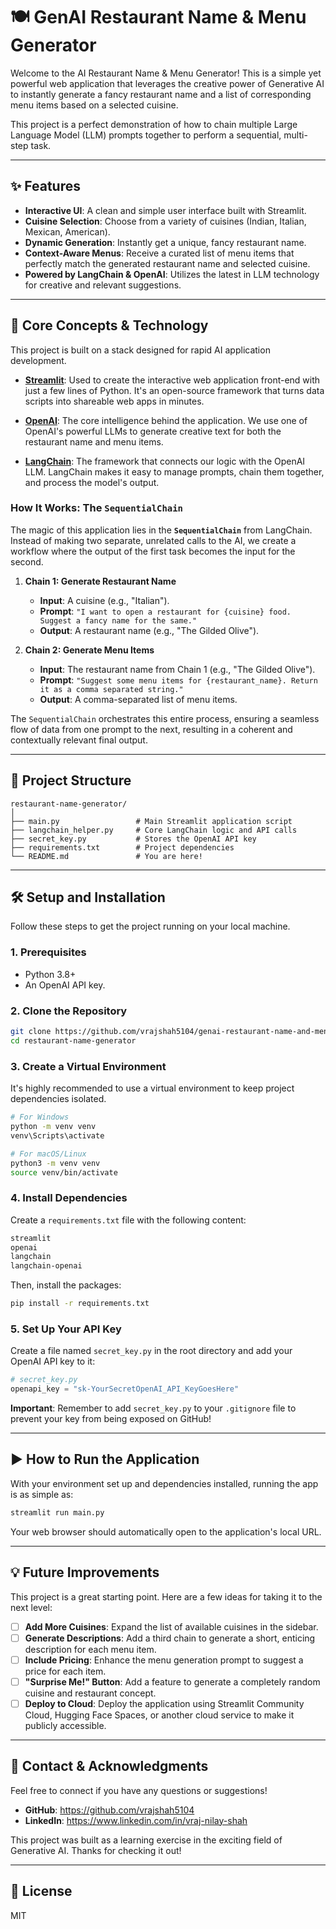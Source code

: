 # 🍽️ GenAI Restaurant Name & Menu Generator

Welcome to the AI Restaurant Name & Menu Generator! This is a simple yet powerful web application that leverages the creative power of Generative AI to instantly generate a fancy restaurant name and a list of corresponding menu items based on a selected cuisine.

This project is a perfect demonstration of how to chain multiple Large Language Model (LLM) prompts together to perform a sequential, multi-step task.

---

## ✨ Features

-   **Interactive UI**: A clean and simple user interface built with Streamlit.
-   **Cuisine Selection**: Choose from a variety of cuisines (Indian, Italian, Mexican, American).
-   **Dynamic Generation**: Instantly get a unique, fancy restaurant name.
-   **Context-Aware Menus**: Receive a curated list of menu items that perfectly match the generated restaurant name and selected cuisine.
-   **Powered by LangChain & OpenAI**: Utilizes the latest in LLM technology for creative and relevant suggestions.

---

## 🚀 Core Concepts & Technology

This project is built on a stack designed for rapid AI application development.

-   **[Streamlit](https://streamlit.io/)**: Used to create the interactive web application front-end with just a few lines of Python. It's an open-source framework that turns data scripts into shareable web apps in minutes.

-   **[OpenAI](https://openai.com/)**: The core intelligence behind the application. We use one of OpenAI's powerful LLMs to generate creative text for both the restaurant name and menu items.

-   **[LangChain](https://www.langchain.com/)**: The framework that connects our logic with the OpenAI LLM. LangChain makes it easy to manage prompts, chain them together, and process the model's output.

### How It Works: The `SequentialChain`

The magic of this application lies in the **`SequentialChain`** from LangChain. Instead of making two separate, unrelated calls to the AI, we create a workflow where the output of the first task becomes the input for the second.

1.  **Chain 1: Generate Restaurant Name**
    -   **Input**: A cuisine (e.g., "Italian").
    -   **Prompt**: `"I want to open a restaurant for {cuisine} food. Suggest a fancy name for the same."`
    -   **Output**: A restaurant name (e.g., "The Gilded Olive").

2.  **Chain 2: Generate Menu Items**
    -   **Input**: The restaurant name from Chain 1 (e.g., "The Gilded Olive").
    -   **Prompt**: `"Suggest some menu items for {restaurant_name}. Return it as a comma separated string."`
    -   **Output**: A comma-separated list of menu items.

The `SequentialChain` orchestrates this entire process, ensuring a seamless flow of data from one prompt to the next, resulting in a coherent and contextually relevant final output.

---

## 📂 Project Structure

```
restaurant-name-generator/
│
├── main.py                 # Main Streamlit application script
├── langchain_helper.py     # Core LangChain logic and API calls
├── secret_key.py           # Stores the OpenAI API key
├── requirements.txt        # Project dependencies
└── README.md               # You are here!
```

---

## 🛠️ Setup and Installation

Follow these steps to get the project running on your local machine.

### 1. Prerequisites

-   Python 3.8+
-   An OpenAI API key.

### 2. Clone the Repository

```bash
git clone https://github.com/vrajshah5104/genai-restaurant-name-and-menu-generator.git
cd restaurant-name-generator
```

### 3. Create a Virtual Environment

It's highly recommended to use a virtual environment to keep project dependencies isolated.

```bash
# For Windows
python -m venv venv
venv\Scripts\activate

# For macOS/Linux
python3 -m venv venv
source venv/bin/activate
```

### 4. Install Dependencies

Create a `requirements.txt` file with the following content:

```txt
streamlit
openai
langchain
langchain-openai
```

Then, install the packages:

```bash
pip install -r requirements.txt
```

### 5. Set Up Your API Key

Create a file named `secret_key.py` in the root directory and add your OpenAI API key to it:

```python
# secret_key.py
openapi_key = "sk-YourSecretOpenAI_API_KeyGoesHere"
```
**Important**: Remember to add `secret_key.py` to your `.gitignore` file to prevent your key from being exposed on GitHub!

---

## ▶️ How to Run the Application

With your environment set up and dependencies installed, running the app is as simple as:

```bash
streamlit run main.py
```

Your web browser should automatically open to the application's local URL.

---

## 💡 Future Improvements

This project is a great starting point. Here are a few ideas for taking it to the next level:

-   [ ] **Add More Cuisines**: Expand the list of available cuisines in the sidebar.
-   [ ] **Generate Descriptions**: Add a third chain to generate a short, enticing description for each menu item.
-   [ ] **Include Pricing**: Enhance the menu generation prompt to suggest a price for each item.
-   [ ] **"Surprise Me!" Button**: Add a feature to generate a completely random cuisine and restaurant concept.
-   [ ] **Deploy to Cloud**: Deploy the application using Streamlit Community Cloud, Hugging Face Spaces, or another cloud service to make it publicly accessible.

---

## 🤝 Contact & Acknowledgments

Feel free to connect if you have any questions or suggestions!

-   **GitHub**: https://github.com/vrajshah5104
-   **LinkedIn**: https://www.linkedin.com/in/vraj-nilay-shah

This project was built as a learning exercise in the exciting field of Generative AI. Thanks for checking it out!

---

## 📜 License

MIT
